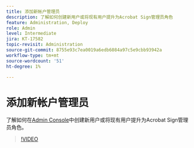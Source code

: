 ```yaml
---
title: 添加新帐户管理员
description: 了解如何创建新用户或将现有用户提升为Acrobat Sign管理员角色
feature: Administration, Deploy
role: Admin
level: Intermediate
jira: KT-17582
topic-revisit: Administration
source-git-commit: 8755e93c7ea0019a6edb6084a97c5e9cbb93942a
workflow-type: tm+mt
source-wordcount: '51'
ht-degree: 1%

---
```


# 添加新帐户管理员

了解如何在[Admin Console](https://adminconsole.adobe.com/)中创建新用户或将现有用户提升为Acrobat Sign管理员角色。

>[!VIDEO](https://video.tv.adobe.com/v/3453156?quality=12&learn=on&hidetitle=true)